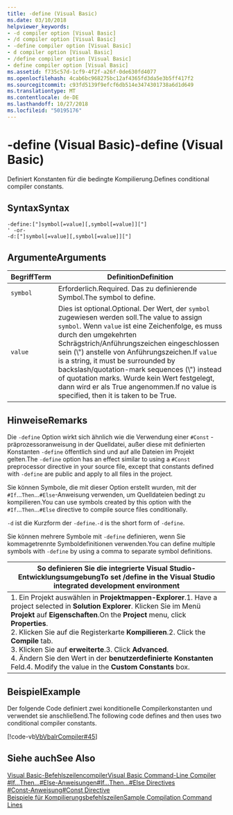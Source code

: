```yaml
---
title: -define (Visual Basic)
ms.date: 03/10/2018
helpviewer_keywords:
- -d compiler option [Visual Basic]
- /d compiler option [Visual Basic]
- -define compiler option [Visual Basic]
- d compiler option [Visual Basic]
- /define compiler option [Visual Basic]
- define compiler option [Visual Basic]
ms.assetid: f735c57d-1cf9-4f2f-a26f-0de630fd4077
ms.openlocfilehash: 4cab6bc968275bc12af4365fd3da5e3b5ff417f2
ms.sourcegitcommit: c93fd5139f9efcf6db514e3474301738a6d1d649
ms.translationtype: MT
ms.contentlocale: de-DE
ms.lasthandoff: 10/27/2018
ms.locfileid: "50195176"
---
```

# <a name="-define-visual-basic"></a><span data-ttu-id="882ce-102">-define (Visual Basic)</span><span class="sxs-lookup"><span data-stu-id="882ce-102">-define (Visual Basic)</span></span>
<span data-ttu-id="882ce-103">Definiert Konstanten für die bedingte Kompilierung.</span><span class="sxs-lookup"><span data-stu-id="882ce-103">Defines conditional compiler constants.</span></span>  
  
## <a name="syntax"></a><span data-ttu-id="882ce-104">Syntax</span><span class="sxs-lookup"><span data-stu-id="882ce-104">Syntax</span></span>  
  
```  
-define:["]symbol[=value][,symbol[=value]]["]  
' -or-  
-d:["]symbol[=value][,symbol[=value]]["]  
```  
  
## <a name="arguments"></a><span data-ttu-id="882ce-105">Argumente</span><span class="sxs-lookup"><span data-stu-id="882ce-105">Arguments</span></span>  
  
|<span data-ttu-id="882ce-106">Begriff</span><span class="sxs-lookup"><span data-stu-id="882ce-106">Term</span></span>|<span data-ttu-id="882ce-107">Definition</span><span class="sxs-lookup"><span data-stu-id="882ce-107">Definition</span></span>|  
|---|---|  
|`symbol`|<span data-ttu-id="882ce-108">Erforderlich.</span><span class="sxs-lookup"><span data-stu-id="882ce-108">Required.</span></span> <span data-ttu-id="882ce-109">Das zu definierende Symbol.</span><span class="sxs-lookup"><span data-stu-id="882ce-109">The symbol to define.</span></span>|  
|`value`|<span data-ttu-id="882ce-110">Dies ist optional.</span><span class="sxs-lookup"><span data-stu-id="882ce-110">Optional.</span></span> <span data-ttu-id="882ce-111">Der Wert, der `symbol` zugewiesen werden soll.</span><span class="sxs-lookup"><span data-stu-id="882ce-111">The value to assign `symbol`.</span></span> <span data-ttu-id="882ce-112">Wenn `value` ist eine Zeichenfolge, es muss durch den umgekehrten Schrägstrich/Anführungszeichen eingeschlossen sein (\\") anstelle von Anführungszeichen.</span><span class="sxs-lookup"><span data-stu-id="882ce-112">If `value` is a string, it must be surrounded by backslash/quotation-mark sequences (\\") instead of quotation marks.</span></span> <span data-ttu-id="882ce-113">Wurde kein Wert festgelegt, dann wird er als True angenommen.</span><span class="sxs-lookup"><span data-stu-id="882ce-113">If no value is specified, then it is taken to be True.</span></span>|  
  
## <a name="remarks"></a><span data-ttu-id="882ce-114">Hinweise</span><span class="sxs-lookup"><span data-stu-id="882ce-114">Remarks</span></span>  
 <span data-ttu-id="882ce-115">Die `-define` Option wirkt sich ähnlich wie die Verwendung einer `#Const` -präprozessoranweisung in der Quelldatei, außer diese mit definierten Konstanten `-define` öffentlich sind und auf alle Dateien im Projekt gelten.</span><span class="sxs-lookup"><span data-stu-id="882ce-115">The `-define` option has an effect similar to using a `#Const` preprocessor directive in your source file, except that constants defined with `-define` are public and apply to all files in the project.</span></span>  
  
 <span data-ttu-id="882ce-116">Sie können Symbole, die mit dieser Option erstellt wurden, mit der `#If`...`Then`...`#Else`-Anweisung verwenden, um Quelldateien bedingt zu kompilieren.</span><span class="sxs-lookup"><span data-stu-id="882ce-116">You can use symbols created by this option with the `#If`...`Then`...`#Else` directive to compile source files conditionally.</span></span>  
  
 <span data-ttu-id="882ce-117">`-d` ist die Kurzform der `-define`.</span><span class="sxs-lookup"><span data-stu-id="882ce-117">`-d` is the short form of `-define`.</span></span>  
  
 <span data-ttu-id="882ce-118">Sie können mehrere Symbole mit `-define` definieren, wenn Sie kommagetrennte Symboldefinitionen verwenden.</span><span class="sxs-lookup"><span data-stu-id="882ce-118">You can define multiple symbols with `-define` by using a comma to separate symbol definitions.</span></span>  
  
|<span data-ttu-id="882ce-119">So definieren Sie die integrierte Visual Studio-Entwicklungsumgebung</span><span class="sxs-lookup"><span data-stu-id="882ce-119">To set /define in the Visual Studio integrated development environment</span></span>|  
|---|  
|<span data-ttu-id="882ce-120">1.  Ein Projekt auswählen in **Projektmappen-Explorer**.</span><span class="sxs-lookup"><span data-stu-id="882ce-120">1.  Have a project selected in **Solution Explorer**.</span></span> <span data-ttu-id="882ce-121">Klicken Sie im Menü **Projekt** auf **Eigenschaften**.</span><span class="sxs-lookup"><span data-stu-id="882ce-121">On the **Project** menu, click **Properties**.</span></span> <br /><span data-ttu-id="882ce-122">2.  Klicken Sie auf die Registerkarte **Kompilieren**.</span><span class="sxs-lookup"><span data-stu-id="882ce-122">2.  Click the **Compile** tab.</span></span><br /><span data-ttu-id="882ce-123">3.  Klicken Sie auf **erweiterte**.</span><span class="sxs-lookup"><span data-stu-id="882ce-123">3.  Click **Advanced**.</span></span><br /><span data-ttu-id="882ce-124">4.  Ändern Sie den Wert in der **benutzerdefinierte Konstanten** Feld.</span><span class="sxs-lookup"><span data-stu-id="882ce-124">4.  Modify the value in the **Custom Constants** box.</span></span>|  
  
## <a name="example"></a><span data-ttu-id="882ce-125">Beispiel</span><span class="sxs-lookup"><span data-stu-id="882ce-125">Example</span></span>  
 <span data-ttu-id="882ce-126">Der folgende Code definiert zwei konditionelle Compilerkonstanten und verwendet sie anschließend.</span><span class="sxs-lookup"><span data-stu-id="882ce-126">The following code defines and then uses two conditional compiler constants.</span></span>  
  
 [!code-vb[VbVbalrCompiler#45](../../../visual-basic/reference/command-line-compiler/codesnippet/VisualBasic/define_1.vb)]  
  
## <a name="see-also"></a><span data-ttu-id="882ce-127">Siehe auch</span><span class="sxs-lookup"><span data-stu-id="882ce-127">See Also</span></span>  
 [<span data-ttu-id="882ce-128">Visual Basic-Befehlszeilencompiler</span><span class="sxs-lookup"><span data-stu-id="882ce-128">Visual Basic Command-Line Compiler</span></span>](../../../visual-basic/reference/command-line-compiler/index.md)  
 [<span data-ttu-id="882ce-129">#If...Then...#Else-Anweisungen</span><span class="sxs-lookup"><span data-stu-id="882ce-129">#If...Then...#Else Directives</span></span>](../../../visual-basic/language-reference/directives/if-then-else-directives.md)  
 [<span data-ttu-id="882ce-130">#Const-Anweisung</span><span class="sxs-lookup"><span data-stu-id="882ce-130">#Const Directive</span></span>](../../../visual-basic/language-reference/directives/const-directive.md)  
 [<span data-ttu-id="882ce-131">Beispiele für Kompilierungsbefehlszeilen</span><span class="sxs-lookup"><span data-stu-id="882ce-131">Sample Compilation Command Lines</span></span>](../../../visual-basic/reference/command-line-compiler/sample-compilation-command-lines.md)
